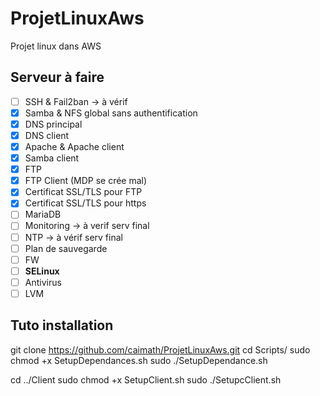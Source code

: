 # ProjetLinuxAws

Projet linux dans AWS  

## Serveur à faire

* [ ] SSH & Fail2ban -> à vérif
* [x] Samba & NFS global sans authentification
* [x] DNS principal
* [x] DNS client
* [x] Apache & Apache client
* [x] Samba client
* [x] FTP
* [x] FTP Client (MDP se crée mal)
* [x] Certificat SSL/TLS pour FTP
* [x] Certificat SSL/TLS pour https
* [ ] MariaDB
* [ ] Monitoring -> à verif serv final
* [ ] NTP -> à vérif serv final
* [ ] Plan de sauvegarde
* [ ] FW
* [ ] **SELinux**
* [ ] Antivirus
* [ ] LVM

## Tuto installation

git clone https://github.com/caimath/ProjetLinuxAws.git
cd Scripts/
sudo chmod +x SetupDependances.sh
sudo ./SetupDependance.sh

cd ../Client
sudo chmod +x SetupClient.sh
sudo ./SetupcClient.sh
